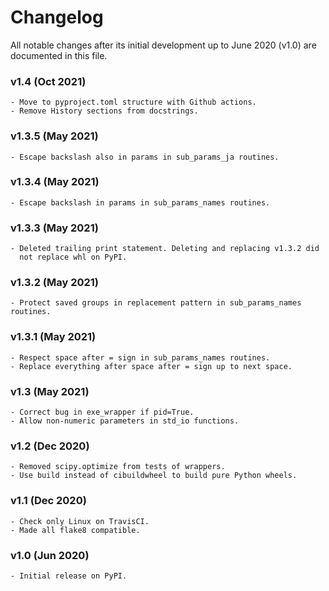 # Changelog

All notable changes after its initial development up to June 2020 (v1.0) are documented in this file.

### v1.4 (Oct 2021)
    - Move to pyproject.toml structure with Github actions.
    - Remove History sections from docstrings.

### v1.3.5 (May 2021)
    - Escape backslash also in params in sub_params_ja routines.

### v1.3.4 (May 2021)
    - Escape backslash in params in sub_params_names routines.

### v1.3.3 (May 2021)
    - Deleted trailing print statement. Deleting and replacing v1.3.2 did
      not replace whl on PyPI.

### v1.3.2 (May 2021)
    - Protect saved groups in replacement pattern in sub_params_names routines.

### v1.3.1 (May 2021)
    - Respect space after = sign in sub_params_names routines.
    - Replace everything after space after = sign up to next space.

### v1.3 (May 2021)
    - Correct bug in exe_wrapper if pid=True.
    - Allow non-numeric parameters in std_io functions.

### v1.2 (Dec 2020)
    - Removed scipy.optimize from tests of wrappers.
    - Use build instead of cibuildwheel to build pure Python wheels.

### v1.1 (Dec 2020)
    - Check only Linux on TravisCI.
    - Made all flake8 compatible.

### v1.0 (Jun 2020)
    - Initial release on PyPI.

